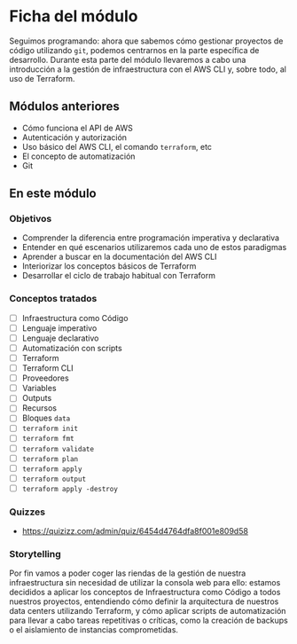 # Ficha del módulo

Seguimos programando: ahora que sabemos cómo gestionar proyectos de código utilizando `git`, podemos centrarnos
en la parte específica de desarrollo. Durante esta parte del módulo llevaremos a cabo una introducción a la
gestión de infraestructura con el AWS CLI y, sobre todo, al uso de Terraform.

## Módulos anteriores

- Cómo funciona el API de AWS
- Autenticación y autorización
- Uso básico del AWS CLI, el comando `terraform`, etc
- El concepto de automatización
- Git

## En este módulo

### Objetivos

* Comprender la diferencia entre programación imperativa y declarativa
* Entender en qué escenarios utilizaremos cada uno de estos paradigmas
* Aprender a buscar en la documentación del AWS CLI
* Interiorizar los conceptos básicos de Terraform
* Desarrollar el ciclo de trabajo habitual con Terraform

### Conceptos tratados
 
- [ ] Infraestructura como Código
- [ ] Lenguaje imperativo
- [ ] Lenguaje declarativo
- [ ] Automatización con scripts
- [ ] Terraform
- [ ] Terraform CLI
- [ ] Proveedores
- [ ] Variables
- [ ] Outputs
- [ ] Recursos
- [ ] Bloques `data`
- [ ] `terraform init`
- [ ] `terraform fmt`
- [ ] `terraform validate`
- [ ] `terraform plan`
- [ ] `terraform apply`
- [ ] `terraform output`
- [ ] `terraform apply -destroy`

### Quizzes

* https://quizizz.com/admin/quiz/6454d4764dfa8f001e809d58

### Storytelling

Por fin vamos a poder coger las riendas de la gestión de nuestra infraestructura sin necesidad de
utilizar la consola web para ello: estamos decididos a aplicar los conceptos de Infraestructura como
Código a todos nuestros proyectos, entendiendo cómo definir la arquitectura de nuestros data centers
utilizando Terraform, y cómo aplicar scripts de automatización para llevar a cabo tareas repetitivas
o críticas, como la creación de backups o el aislamiento de instancias comprometidas.

